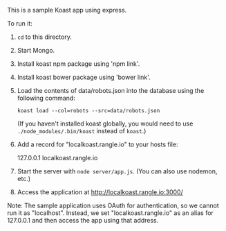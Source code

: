 This is a sample Koast app using express.

To run it:

1. `cd` to this directory.

2. Start Mongo.

3. Install koast npm package using 'npm link'.

4. Install koast bower package using 'bower link'.

5. Load the contents of data/robots.json into the database using the following
   command:

       koast load --col=robots --src=data/robots.json

   (If you haven't installed koast globally, you would need to use
   `./node_modules/.bin/koast` instead of `koast`.)

6. Add a record for "localkoast.rangle.io" to your hosts file:

    127.0.0.1       localkoast.rangle.io

6. Start the server with `node server/app.js`. (You can also use nodemon, etc.)

7. Access the application at http://localkoast.rangle.io:3000/

Note: The sample application uses OAuth for authentication, so we cannot run
it as "localhost". Instead, we set "localkoast.rangle.io" as an alias for
127.0.0.1 and then access the app using that address.




